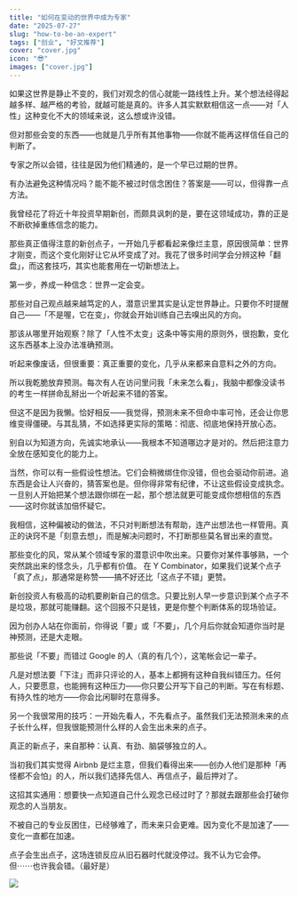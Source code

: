 ```yaml
---
title: "如何在变动的世界中成为专家"
date: "2025-07-27"
slug: "how-to-be-an-expert"
tags: ["创业", "好文推荐"]
cover: "cover.jpg"
icon: "😎"
images: ["cover.jpg"]
---
```

如果这世界是静止不变的，我们对观念的信心就能一路线性上升。某个想法经得起越多样、越严格的考验，就越可能是真的。许多人其实默默相信这一点——对「人性」这种变化不大的领域来说，这么想或许没错。



但对那些会变的东西——也就是几乎所有其他事物——你就不能再这样信任自己的判断了。



专家之所以会错，往往是因为他们精通的，是一个早已过期的世界。



有办法避免这种情况吗？能不能不被过时信念困住？答案是——可以，但得靠一点方法。



我曾经花了将近十年投资早期新创，而颇具讽刺的是，要在这领域成功，靠的正是不断砍掉重练信念的能力。



那些真正值得注意的新创点子，一开始几乎都看起来像烂主意，原因很简单：世界才刚变，而这个变化刚好让它从坏变成了对。我花了很多时间学会分辨这种「翻盘」，而这套技巧，其实也能套用在一切新想法上。



第一步，养成一种信念：世界一定会变。



那些对自己观点越来越笃定的人，潜意识里其实是认定世界静止。只要你不时提醒自己——「不是喔，它在变」，你就会开始训练自己去嗅出风的方向。



那该从哪里开始观察？除了「人性不太变」这条中等实用的原则外，很抱歉，变化这东西基本上没办法准确预测。



听起来像废话，但很重要：真正重要的变化，几乎从来都来自意料之外的方向。



所以我乾脆放弃预测。每次有人在访问里问我「未来怎么看」，我脑中都像没读书的考生一样拼命乱掰出一个听起来不错的答案。



但这不是因为我懒。恰好相反——我觉得，预测未来不但命中率可怜，还会让你思维变得僵硬。与其乱猜，不如选择更实际的策略：彻底、彻底地保持开放心态。



别自以为知道方向，先诚实地承认——我根本不知道哪边才是对的。然后把注意力全放在感知变化的能力上。



当然，你可以有一些假设性想法。它们会稍微绑住你没错，但也会驱动你前进。追东西是会让人兴奋的，猜答案也是。但你得非常有纪律，不让这些假设变成执念。
一旦别人开始把某个想法跟你绑在一起，那个想法就更可能变成你想相信的东西——这时你就该加倍怀疑它。



我相信，这种偏被动的做法，不只对判断想法有帮助，连产出想法也一样管用。真正的诀窍不是「刻意去想」，而是解决问题时，不打断那些莫名冒出来的直觉。



那些变化的风，常从某个领域专家的潜意识中吹出来。只要你对某件事够熟，一个突然跳出来的怪念头，几乎都有价值。
在 Y Combinator，如果我们说某个点子「疯了点」，那通常是称赞——搞不好还比「这点子不错」更赞。



新创投资人有极高的动机要刷新自己的信念。只要比别人早一步意识到某个点子不是垃圾，那就可能赚翻。这个回报不只是钱，更是你整个判断体系的现场验证。



因为创办人站在你面前，你得说「要」或「不要」，几个月后你就会知道你当时是神预测，还是大走眼。



那些说「不要」而错过 Google 的人（真的有几个），这笔帐会记一辈子。



凡是对想法要「下注」而非只评论的人，基本上都拥有这种自我纠错压力。任何人，只要愿意，也能拥有这种压力——你只要公开写下自己的判断。写在有标题、有持久性的地方——你会比闲聊时在意得多。



另一个我很常用的技巧：一开始先看人，不先看点子。虽然我们无法预测未来的点子长什么样，但我很能预测什么样的人会生出未来的点子。



真正的新点子，来自那种：认真、有劲、脑袋够独立的人。



当初我们其实觉得 Airbnb 是烂主意，但我们看得出来——创办人他们是那种「再怪都不会怕」的人，所以我们选择先信人、再信点子，最后押对了。



这招其实通用：想要快一点知道自己什么观念已经过时了？那就去跟那些会打破你观念的人当朋友。



不被自己的专业反困住，已经够难了，而未来只会更难。因为变化不是加速了——变化一直都在加速。



点子会生出点子，这场连锁反应从旧石器时代就没停过。我不认为它会停。
但⋯⋯也许我会错。（最好是）




![](https://prod-files-secure.s3.us-west-2.amazonaws.com/112d0858-5090-4d34-a606-b75eb8d65fd2/46476355-9cf3-4e99-9b7a-3531bc426380/1000202064.png?X-Amz-Algorithm=AWS4-HMAC-SHA256&X-Amz-Content-Sha256=UNSIGNED-PAYLOAD&X-Amz-Credential=ASIAZI2LB4663CENDKTE%2F20251019%2Fus-west-2%2Fs3%2Faws4_request&X-Amz-Date=20251019T224335Z&X-Amz-Expires=3600&X-Amz-Security-Token=IQoJb3JpZ2luX2VjEDMaCXVzLXdlc3QtMiJHMEUCIQC5W7YTudL%2FvS48i5Fxwt6DkPHp5lc6WpzDqXYCmUjkbgIgKlg70IZDsepdseQddAbEdT6Uta0n0R6yvZghP%2BcgnIAqiAQI2%2F%2F%2F%2F%2F%2F%2F%2F%2F%2F%2FARAAGgw2Mzc0MjMxODM4MDUiDJQXd3Hc9PNPS0fhIircA4hErlk2ZpAZo9mgogGiQXZpjHMetBoGE9Lecovx17DBxvoYsc7GKy2GR2yp0H8aNRroSJMo7jyD3em3vz5BsmaldqxpQq2SDSUcZgMlYht1m8shi8vFX7bOmTBHSzPt%2FeIw2l74IbW4pN57xzT3xuMRGU1WrLijlhP3hXumi6TeLr4j%2BgspWqDavSjUss7vwPIo3lWRrgt%2BTDz0Yq2JjM7McA197HLkZaZsWUOklu1mELUtg3JNR6QV6Jf4TmSjJwFOXUipIg0wResX6dbT3kkfPJmzthTsv97AFYIcXqTdfJVqelbz1uztEjQv2K5FUkAbQqjy2s24p1dF8AFkXtbMnceeg30xz8C%2FTkccKalMDVMU5keReMmvOLZymIlZPv6eTOCzTbfn6nbK%2FpUx6IMnvxIc64rYg6v5vAF4gzvJcq3PdcNZHGqhY8Z%2Bb4QwillRFEKRTtlFxc7VC2XCjOqrlOclhtGTtHSx8Dx0%2FSiWK%2FzWq0uhg2Y7QtLAUagxtW4ocoRAmpqMtAM4X2kZ0S3Gy4KJoAgIkxeEvD4E7oeLr6fITT4jNCobQFxMV28gDT%2FMaSkLnxeltEb8UqAzvJhUn5csao88oTwUjLZVGrC0GRX%2BUZiOODp8hEJcMNjW1McGOqUBIFA3MrXrxX69XhG%2FMZ4lF7zqLlXCCDXv1TIkpgFvIFQbGhRR6w9zTid4XpN2eaSfpAkWROisL%2B9aAd%2FwXrDhcoRwTrxNW%2Btjb87EZrWHb7BzOYmzl95HhoWGn%2BZb6lE5O%2B3NE3j7FsTNl%2FDeCA9l9ZjCHr2b6Wc4sx1VQzPu2j%2FmgUBBKm%2Fmxtil9tt4LeM1DkRp7jaBlc75IrBkcPKClYJ3pCke&X-Amz-Signature=b132215219793267544e8796ad3d9bd4162712b5543176a9dbe5dfa42dbccead&X-Amz-SignedHeaders=host&x-amz-checksum-mode=ENABLED&x-id=GetObject)

